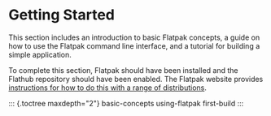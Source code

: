# Getting Started

This section includes an introduction to basic Flatpak concepts, a guide
on how to use the Flatpak command line interface, and a tutorial for
building a simple application.

To complete this section, Flatpak should have been installed and the
Flathub repository should have been enabled. The Flatpak website
provides [instructions for how to do this with a range of
distributions](https://flatpak.org/setup/).

::: {.toctree maxdepth="2"}
basic-concepts using-flatpak first-build
:::
